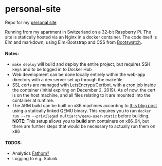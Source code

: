 # personal-site

Repo for my [personal site](dylanjwolff.com)

Running from my apartment in Switzerland on a 32-bit Raspberry Pi. The site is statically hosted via an Nginx in a docker container. The code itself is Elm and markdown, using Elm-Bootstrap and CSS from [Bootswatch](https://bootswatch.com/lux/).

#### Notes:

* ```make deploy``` will build and deploy the entire project, but requires SSH keys and to be logged in to Docker Hub
* Web development can be done locally entirely within the web-app directory with a dev server set up through the makefile
* SSL certs are managed with LetsEncrypt/Certbot, with a cron job inside the container (initial expiring on December 2, 2019). As of now, the cert is on the host machine, and all files relating to it are mounted into the container at runtime.
* The ARM build can be built on x86 machines according to [this blog post](https://lobradov.github.io/Building-docker-multiarch-images/) using a statically linked QEMU binary. This requires you to run ```docker run --rm --privileged multiarch/qemu-user-static``` before building. **NOTE**: This setup allows you to **build** arm containers on x86_64, but there are further steps that would be necessary to actually run them on x86

#### TODOS:

* Analytics [Fathom?](https://github.com/usefathom/fathom)
* Logging to e.g. Splunk
